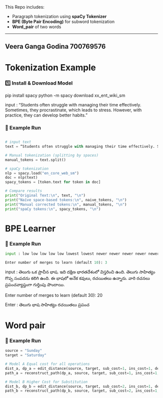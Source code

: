 This Repo includes:
- Paragraph tokenization using **spaCy Tokenizer**
- **BPE (Byte Pair Encoding)** for subword tokenization
- **Word_pair** of two words
---
**Veera Ganga Godina
700769576**
---

# Tokenization Example
### 1️⃣ Install & Download Model

pip install spacy
python -m spacy download xx_ent_wiki_sm

input : “Students often struggle with managing their time effectively. Sometimes, they procrastinate, which leads to stress. However, with practice, they can develop better habits.”

### 🧮 Example Run

```python

# input text
text = “Students often struggle with managing their time effectively. Sometimes, they procrastinate, which leads to stress. However, with practice, they can develop better habits.”

# Manual tokenization (splitting by spaces)
manual_tokens = text.split()

# spaCy tokenization
nlp = spacy.load("en_core_web_sm")
doc = nlp(text)
spacy_tokens = [token.text for token in doc]

# Compare results
print("Original Text:\n", text, "\n")
print("Naïve space-based tokens:\n", naive_tokens, "\n")
print("Manual corrected tokens:\n", manual_tokens, "\n")
print("spaCy tokens:\n", spacy_tokens, "\n")
```

# BPE Learner
### 🧮 Example Run
```python
input : low low low low low lowest lowest newer newer newer newer newer newer wider wider wider new new

Enter number of merges to learn (default 10): 3
```

input : తెలుగు ఒక ప్రాచీన భాష. ఇది దక్షిణ భారతదేశంలో విస్తరించి ఉంది. తెలుగు సాహిత్యం గొప్ప సంపదను కలిగి ఉంది. ఈ భాషలో అనేక కవులు, రచయితలు ఉన్నారు. వారి రచనలు ప్రపంచవ్యాప్తంగా గుర్తింపు పొందాయి.

Enter number of merges to learn (default 30): 20

Enter : 
తెలుగు
భాష
సాహిత్యం
రచయితలు
ప్రపంచ


# Word pair

### 🧮 Example Run
```python
source = "Sunday"
target = "Saturday"

# Model A Equal cost for all operations
dist_a, dp_a = edit_distance(source, target, sub_cost=1, ins_cost=1, del_cost=1)
path_a = reconstruct_path(dp_a, source, target, sub_cost=1, ins_cost=1, del_cost=1)

# Model B Higher Cost for Substitution
dist_b, dp_b = edit_distance(source, target, sub_cost=2, ins_cost=1, del_cost=1)
path_b = reconstruct_path(dp_b, source, target, sub_cost=2, ins_cost=1, del_cost=1)
```

